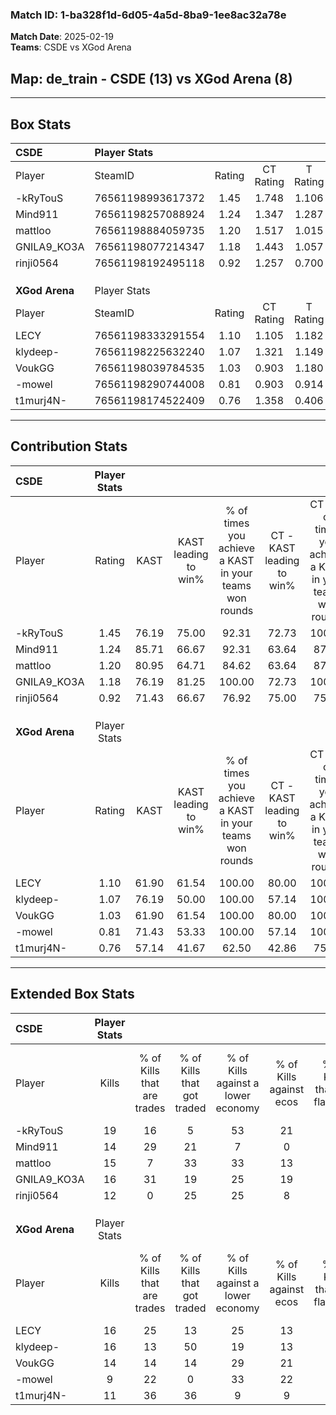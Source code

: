 ### Match ID: 1-ba328f1d-6d05-4a5d-8ba9-1ee8ac32a78e  
**Match Date**: 2025-02-19  
**Teams**: CSDE vs XGod Arena  

## **Map**: de_train - CSDE (13) vs XGod Arena (8)  
---  

## Box Stats  

| **CSDE**       | Player Stats      |        |           |          |       |      |       |         |        |      |     |
| :- | :- | :-: | :-: | :-: | :-: | :-: | :-: | :-: | :-: | :-: | :-: |
| Player         | SteamID           | Rating | CT Rating | T Rating | KAST  | ADR  | Kills | Assists | Deaths | K/D  | HS% |
| -kRyTouS       | 76561198993617372 |  1.45  |   1.748   |  1.106   | 76.19 | 86.8 |  19   |    5    |   10   | 1.90 | 26  |
| Mind911        | 76561198257088924 |  1.24  |   1.347   |  1.287   | 85.71 | 81.5 |  14   |    5    |   12   | 1.17 | 28  |
| mattloo        | 76561198884059735 |  1.20  |   1.517   |  1.015   | 80.95 | 85.4 |  15   |    8    |   15   | 1.00 | 60  |
| GNILA9_KO3A    | 76561198077214347 |  1.18  |   1.443   |  1.057   | 76.19 | 69.2 |  16   |    7    |   14   | 1.14 | 31  |
| rinji0564      | 76561198192495118 |  0.92  |   1.257   |  0.700   | 71.43 | 63.1 |  12   |    4    |   15   | 0.80 | 16  |
|                |                   |        |           |          |       |      |       |         |        |      |     |
|                |                   |        |           |          |       |      |       |         |        |      |     |
|                |                   |        |           |          |       |      |       |         |        |      |     |
| **XGod Arena** | Player Stats      |        |           |          |       |      |       |         |        |      |     |
| Player         | SteamID           | Rating | CT Rating | T Rating | KAST  | ADR  | Kills | Assists | Deaths | K/D  | HS% |
| LECY           | 76561198333291554 |  1.10  |   1.105   |  1.182   | 61.90 | 83.1 |  16   |    3    |   14   | 1.14 | 75  |
| klydeep-       | 76561198225632240 |  1.07  |   1.321   |  1.149   | 76.19 | 77.0 |  16   |    1    |   18   | 0.89 | 50  |
| VoukGG         | 76561198039784535 |  1.03  |   0.903   |  1.180   | 61.90 | 70.6 |  14   |    5    |   12   | 1.17 | 50  |
| -mowel         | 76561198290744008 |  0.81  |   0.903   |  0.914   | 71.43 | 63.0 |   9   |    7    |   15   | 0.60 | 33  |
| t1murj4N-      | 76561198174522409 |  0.76  |   1.358   |  0.406   | 57.14 | 72.0 |  11   |    7    |   17   | 0.65 | 54  |
---  

## Contribution Stats  

| **CSDE**       | Player Stats |       |                      |                                                        |                           |                                                             |                          |                                                            |
| :- | :-: | :-: | :-: | :-: | :-: | :-: | :-: | :-: |
| Player         |    Rating    | KAST  | KAST leading to win% | % of times you achieve a KAST in your teams won rounds | CT - KAST leading to win% | CT - % of times you achieve a KAST in your teams won rounds | T - KAST leading to win% | T - % of times you achieve a KAST in your teams won rounds |
| -kRyTouS       |     1.45     | 76.19 |        75.00         |                         92.31                          |           72.73           |                           100.00                            |          80.00           |                           80.00                            |
| Mind911        |     1.24     | 85.71 |        66.67         |                         92.31                          |           63.64           |                            87.50                            |          71.43           |                           100.00                           |
| mattloo        |     1.20     | 80.95 |        64.71         |                         84.62                          |           63.64           |                            87.50                            |          66.67           |                           80.00                            |
| GNILA9_KO3A    |     1.18     | 76.19 |        81.25         |                         100.00                         |           72.73           |                           100.00                            |          100.00          |                           100.00                           |
| rinji0564      |     0.92     | 71.43 |        66.67         |                         76.92                          |           75.00           |                            75.00                            |          57.14           |                           80.00                            |
|                |              |       |                      |                                                        |                           |                                                             |                          |                                                            |
|                |              |       |                      |                                                        |                           |                                                             |                          |                                                            |
|                |              |       |                      |                                                        |                           |                                                             |                          |                                                            |
| **XGod Arena** | Player Stats |       |                      |                                                        |                           |                                                             |                          |                                                            |
| Player         |    Rating    | KAST  | KAST leading to win% | % of times you achieve a KAST in your teams won rounds | CT - KAST leading to win% | CT - % of times you achieve a KAST in your teams won rounds | T - KAST leading to win% | T - % of times you achieve a KAST in your teams won rounds |
| LECY           |     1.10     | 61.90 |        61.54         |                         100.00                         |           80.00           |                           100.00                            |          50.00           |                           100.00                           |
| klydeep-       |     1.07     | 76.19 |        50.00         |                         100.00                         |           57.14           |                           100.00                            |          44.44           |                           100.00                           |
| VoukGG         |     1.03     | 61.90 |        61.54         |                         100.00                         |           80.00           |                           100.00                            |          50.00           |                           100.00                           |
| -mowel         |     0.81     | 71.43 |        53.33         |                         100.00                         |           57.14           |                           100.00                            |          50.00           |                           100.00                           |
| t1murj4N-      |     0.76     | 57.14 |        41.67         |                         62.50                          |           42.86           |                            75.00                            |          40.00           |                           50.00                            |
---  

## Extended Box Stats  

| **CSDE**       | Player Stats |                            |                            |                                    |                         |                              |                                 |        |                             |                                     |                          |                               |                            |
| :- | :-: | :-: | :-: | :-: | :-: | :-: | :-: | :-: | :-: | :-: | :-: | :-: | :-: |
| Player         |    Kills     | % of Kills that are trades | % of Kills that got traded | % of Kills against a lower economy | % of Kills against ecos | % of Kills that are flawless | % of Kills that are close duels | Deaths | % of Deaths that get traded | % of Deaths against a lower economy | % of Deaths against ecos | % of Deaths that are flawless | % of Deaths that are close |
| -kRyTouS       |      19      |             16             |             5              |                 53                 |           21            |              74              |                5                |   10   |             10              |                 20                  |            10            |              60               |             20             |
| Mind911        |      14      |             29             |             21             |                 7                  |            0            |              50              |                0                |   12   |             25              |                 17                  |            8             |              58               |             8              |
| mattloo        |      15      |             7              |             33             |                 33                 |           13            |              60              |                0                |   15   |             27              |                 20                  |            0             |              53               |             13             |
| GNILA9_KO3A    |      16      |             31             |             19             |                 25                 |           19            |              63              |               13                |   14   |             29              |                 14                  |            0             |              71               |             0              |
| rinji0564      |      12      |             0              |             25             |                 25                 |            8            |              67              |                0                |   15   |             27              |                 20                  |            7             |              93               |             0              |
|                |              |                            |                            |                                    |                         |                              |                                 |        |                             |                                     |                          |                               |                            |
|                |              |                            |                            |                                    |                         |                              |                                 |        |                             |                                     |                          |                               |                            |
|                |              |                            |                            |                                    |                         |                              |                                 |        |                             |                                     |                          |                               |                            |
| **XGod Arena** | Player Stats |                            |                            |                                    |                         |                              |                                 |        |                             |                                     |                          |                               |                            |
| Player         |    Kills     | % of Kills that are trades | % of Kills that got traded | % of Kills against a lower economy | % of Kills against ecos | % of Kills that are flawless | % of Kills that are close duels | Deaths | % of Deaths that get traded | % of Deaths against a lower economy | % of Deaths against ecos | % of Deaths that are flawless | % of Deaths that are close |
| LECY           |      16      |             25             |             13             |                 25                 |           13            |              69              |                0                |   14   |             14              |                  7                  |            7             |              64               |             7              |
| klydeep-       |      16      |             13             |             50             |                 19                 |           13            |              63              |                6                |   18   |             33              |                 11                  |            6             |              67               |             6              |
| VoukGG         |      14      |             14             |             14             |                 29                 |           21            |              64              |               14                |   12   |              8              |                  0                  |            0             |              67               |             0              |
| -mowel         |      9       |             22             |             0              |                 33                 |           22            |              56              |               11                |   15   |             27              |                  0                  |            0             |              33               |             7              |
| t1murj4N-      |      11      |             36             |             36             |                 9                  |            9            |              91              |                9                |   17   |             12              |                 12                  |            6             |              82               |             0              |
